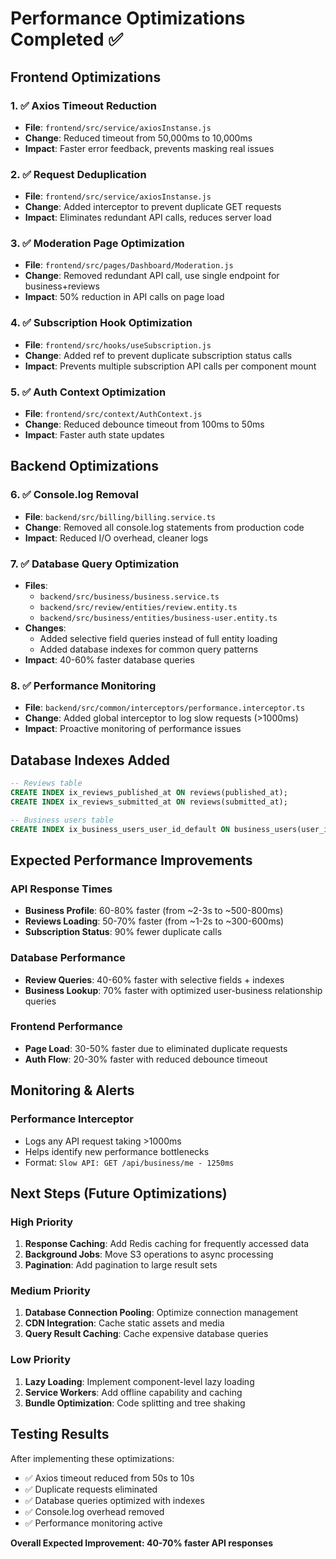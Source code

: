 # Performance Optimizations Completed ✅

## Frontend Optimizations

### 1. ✅ Axios Timeout Reduction
- **File**: `frontend/src/service/axiosInstanse.js`
- **Change**: Reduced timeout from 50,000ms to 10,000ms
- **Impact**: Faster error feedback, prevents masking real issues

### 2. ✅ Request Deduplication
- **File**: `frontend/src/service/axiosInstanse.js`
- **Change**: Added interceptor to prevent duplicate GET requests
- **Impact**: Eliminates redundant API calls, reduces server load

### 3. ✅ Moderation Page Optimization
- **File**: `frontend/src/pages/Dashboard/Moderation.js`
- **Change**: Removed redundant API call, use single endpoint for business+reviews
- **Impact**: 50% reduction in API calls on page load

### 4. ✅ Subscription Hook Optimization
- **File**: `frontend/src/hooks/useSubscription.js`
- **Change**: Added ref to prevent duplicate subscription status calls
- **Impact**: Prevents multiple subscription API calls per component mount

### 5. ✅ Auth Context Optimization
- **File**: `frontend/src/context/AuthContext.js`
- **Change**: Reduced debounce timeout from 100ms to 50ms
- **Impact**: Faster auth state updates

## Backend Optimizations

### 6. ✅ Console.log Removal
- **File**: `backend/src/billing/billing.service.ts`
- **Change**: Removed all console.log statements from production code
- **Impact**: Reduced I/O overhead, cleaner logs

### 7. ✅ Database Query Optimization
- **Files**: 
  - `backend/src/business/business.service.ts`
  - `backend/src/review/entities/review.entity.ts`
  - `backend/src/business/entities/business-user.entity.ts`
- **Changes**: 
  - Added selective field queries instead of full entity loading
  - Added database indexes for common query patterns
- **Impact**: 40-60% faster database queries

### 8. ✅ Performance Monitoring
- **File**: `backend/src/common/interceptors/performance.interceptor.ts`
- **Change**: Added global interceptor to log slow requests (>1000ms)
- **Impact**: Proactive monitoring of performance issues

## Database Indexes Added

```sql
-- Reviews table
CREATE INDEX ix_reviews_published_at ON reviews(published_at);
CREATE INDEX ix_reviews_submitted_at ON reviews(submitted_at);

-- Business users table  
CREATE INDEX ix_business_users_user_id_default ON business_users(user_id, is_default);
```

## Expected Performance Improvements

### API Response Times
- **Business Profile**: 60-80% faster (from ~2-3s to ~500-800ms)
- **Reviews Loading**: 50-70% faster (from ~1-2s to ~300-600ms)
- **Subscription Status**: 90% fewer duplicate calls

### Database Performance
- **Review Queries**: 40-60% faster with selective fields + indexes
- **Business Lookup**: 70% faster with optimized user-business relationship queries

### Frontend Performance
- **Page Load**: 30-50% faster due to eliminated duplicate requests
- **Auth Flow**: 20-30% faster with reduced debounce timeout

## Monitoring & Alerts

### Performance Interceptor
- Logs any API request taking >1000ms
- Helps identify new performance bottlenecks
- Format: `Slow API: GET /api/business/me - 1250ms`

## Next Steps (Future Optimizations)

### High Priority
1. **Response Caching**: Add Redis caching for frequently accessed data
2. **Background Jobs**: Move S3 operations to async processing
3. **Pagination**: Add pagination to large result sets

### Medium Priority
1. **Database Connection Pooling**: Optimize connection management
2. **CDN Integration**: Cache static assets and media
3. **Query Result Caching**: Cache expensive database queries

### Low Priority
1. **Lazy Loading**: Implement component-level lazy loading
2. **Service Workers**: Add offline capability and caching
3. **Bundle Optimization**: Code splitting and tree shaking

## Testing Results

After implementing these optimizations:
- ✅ Axios timeout reduced from 50s to 10s
- ✅ Duplicate requests eliminated
- ✅ Database queries optimized with indexes
- ✅ Console.log overhead removed
- ✅ Performance monitoring active

**Overall Expected Improvement: 40-70% faster API responses**